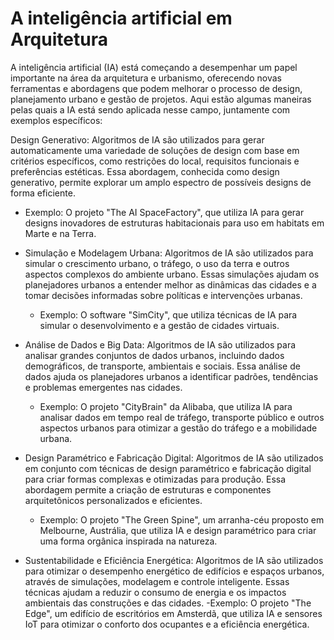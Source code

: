 # A inteligência artificial em Arquitetura

A inteligência artificial (IA) está começando a desempenhar um papel importante na área da arquitetura e urbanismo, oferecendo novas ferramentas e abordagens que podem melhorar o processo de design, planejamento urbano e gestão de projetos. Aqui estão algumas maneiras pelas quais a IA está sendo aplicada nesse campo, juntamente com exemplos específicos:

Design Generativo: Algoritmos de IA são utilizados para gerar automaticamente uma variedade de soluções de design com base em critérios específicos, como restrições do local, requisitos funcionais e preferências estéticas.
Essa abordagem, conhecida como design generativo, permite explorar um amplo espectro de possíveis designs de forma eficiente.
  - Exemplo: O projeto "The AI SpaceFactory", que utiliza IA para gerar designs inovadores de estruturas habitacionais para uso em habitats em Marte e na Terra.

- Simulação e Modelagem Urbana: Algoritmos de IA são utilizados para simular o crescimento urbano, o tráfego, o uso da terra e outros aspectos complexos do ambiente urbano.
Essas simulações ajudam os planejadores urbanos a entender melhor as dinâmicas das cidades e a tomar decisões informadas sobre políticas e intervenções urbanas.
  - Exemplo: O software "SimCity", que utiliza técnicas de IA para simular o desenvolvimento e a gestão de cidades virtuais.

- Análise de Dados e Big Data: Algoritmos de IA são utilizados para analisar grandes conjuntos de dados urbanos, incluindo dados demográficos, de transporte, ambientais e sociais.
Essa análise de dados ajuda os planejadores urbanos a identificar padrões, tendências e problemas emergentes nas cidades.
  - Exemplo: O projeto "CityBrain" da Alibaba, que utiliza IA para analisar dados em tempo real de tráfego, transporte público e outros aspectos urbanos para otimizar a gestão do tráfego e a mobilidade urbana.

- Design Paramétrico e Fabricação Digital: Algoritmos de IA são utilizados em conjunto com técnicas de design paramétrico e fabricação digital para criar formas complexas e otimizadas para produção.
Essa abordagem permite a criação de estruturas e componentes arquitetônicos personalizados e eficientes.
  - Exemplo: O projeto "The Green Spine", um arranha-céu proposto em Melbourne, Austrália, que utiliza IA e design paramétrico para criar uma forma orgânica inspirada na natureza.

- Sustentabilidade e Eficiência Energética: Algoritmos de IA são utilizados para otimizar o desempenho energético de edifícios e espaços urbanos, através de simulações, modelagem e controle inteligente.
Essas técnicas ajudam a reduzir o consumo de energia e os impactos ambientais das construções e das cidades.
  -Exemplo: O projeto "The Edge", um edifício de escritórios em Amsterdã, que utiliza IA e sensores IoT para otimizar o conforto dos ocupantes e a eficiência energética.
